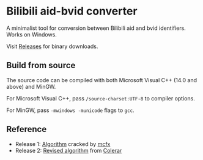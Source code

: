 <meta charset="UTF-8">

Bilibili aid-bvid converter
===

A minimalist tool for conversion between Bilibili aid and bvid identifiers. Works on Windows.

Visit [Releases](https://github.com/Prcuvu/bilibili-aid-bvid-converter/releases) for binary downloads.

Build from source
---

The source code can be compiled with both Microsoft Visual C++ (14.0 and above) and MinGW.

For Microsoft Visual C++, pass `/source-charset:UTF-8` to compiler options.

For MinGW, pass `-mwindows -municode` flags to `gcc`.

Reference
---

* Release 1: [Algorithm](https://www.zhihu.com/answer/1099438784) cracked by [mcfx](https://www.zhihu.com/people/-._.-)
* Release 2: [Revised algorithm](https://github.com/Colerar/abv) from [Colerar](https://github.com/Colerar)
